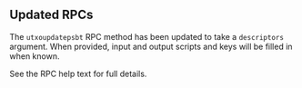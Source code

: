 Updated RPCs
------------

The `utxoupdatepsbt` RPC method has been updated to take a `descriptors`
argument. When provided, input and output scripts and keys will be filled in
when known.

See the RPC help text for full details.
